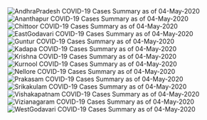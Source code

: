 
<img src="https://deepuhub.github.io/COVID-19/GraphsGenerated/04-May-2020/AndhraPradesh_04-May-2020.jpg" alt="AndhraPradesh COVID-19 Cases Summary as of 04-May-2020">
 <br>										  
<img src="https://deepuhub.github.io/COVID-19/GraphsGenerated/04-May-2020/Ananthapur_04-May-2020.jpg" alt="Ananthapur COVID-19 Cases Summary as of 04-May-2020">
 <br>										  
<img src="https://deepuhub.github.io/COVID-19/GraphsGenerated/04-May-2020/Chittoor_04-May-2020.jpg" alt="Chittoor COVID-19 Cases Summary as of 04-May-2020">
 <br>										  
<img src="https://deepuhub.github.io/COVID-19/GraphsGenerated/04-May-2020/EastGodavari_04-May-2020.jpg" alt="EastGodavari COVID-19 Cases Summary as of 04-May-2020">
 <br>										  
<img src="https://deepuhub.github.io/COVID-19/GraphsGenerated/04-May-2020/Guntur_04-May-2020.jpg" alt="Guntur COVID-19 Cases Summary as of 04-May-2020">
 <br>										  
<img src="https://deepuhub.github.io/COVID-19/GraphsGenerated/04-May-2020/Kadapa_04-May-2020.jpg" alt="Kadapa COVID-19 Cases Summary as of 04-May-2020">
 <br>										  
<img src="https://deepuhub.github.io/COVID-19/GraphsGenerated/04-May-2020/Krishna_04-May-2020.jpg" alt="Krishna COVID-19 Cases Summary as of 04-May-2020">
 <br>										  
<img src="https://deepuhub.github.io/COVID-19/GraphsGenerated/04-May-2020/Kurnool_04-May-2020.jpg" alt="Kurnool COVID-19 Cases Summary as of 04-May-2020">
 <br>										  
<img src="https://deepuhub.github.io/COVID-19/GraphsGenerated/04-May-2020/Nellore_04-May-2020.jpg" alt="Nellore COVID-19 Cases Summary as of 04-May-2020">
 <br>										  
<img src="https://deepuhub.github.io/COVID-19/GraphsGenerated/04-May-2020/Prakasam_04-May-2020.jpg" alt="Prakasam COVID-19 Cases Summary as of 04-May-2020">
 <br>										  
<img src="https://deepuhub.github.io/COVID-19/GraphsGenerated/04-May-2020/Srikakulam_04-May-2020.jpg" alt="Srikakulam COVID-19 Cases Summary as of 04-May-2020">
 <br>										  
<img src="https://deepuhub.github.io/COVID-19/GraphsGenerated/04-May-2020/Vishakapatnam_04-May-2020.jpg" alt="Vishakapatnam COVID-19 Cases Summary as of 04-May-2020">
 <br>										  
<img src="https://deepuhub.github.io/COVID-19/GraphsGenerated/04-May-2020/Vizianagaram_04-May-2020.jpg" alt="Vizianagaram COVID-19 Cases Summary as of 04-May-2020">
 <br>										  
<img src="https://deepuhub.github.io/COVID-19/GraphsGenerated/04-May-2020/WestGodavari_04-May-2020.jpg" alt="WestGodavari COVID-19 Cases Summary as of 04-May-2020">
 <br>

